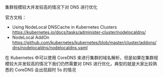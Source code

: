 集群规模较大并发较高的情况下对 DNS 进行优化

官方文档：

- Using NodeLocal DNSCache in Kubernetes Clusters <https://kubernetes.io/docs/tasks/administer-cluster/nodelocaldns/>
- NodeLocal AddOn <https://github.com/kubernetes/kubernetes/blob/master/cluster/addons/dns/nodelocaldns/nodelocaldns.yaml>

在 Kubernetes 中可以使用 CoreDNS 来进行集群的域名解析，但是如果在集群规模较大并发较高的情况下我们仍然需要对 DNS 进行优化，典型的就是大家比较熟悉的 CoreDNS 会出现超时 5s 的情况